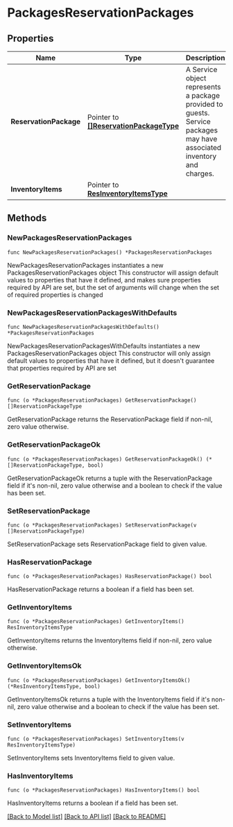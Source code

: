 # PackagesReservationPackages

## Properties

Name | Type | Description | Notes
------------ | ------------- | ------------- | -------------
**ReservationPackage** | Pointer to [**[]ReservationPackageType**](ReservationPackageType.md) | A Service object represents a package provided to guests. Service packages may have associated inventory and charges. | [optional] 
**InventoryItems** | Pointer to [**ResInventoryItemsType**](ResInventoryItemsType.md) |  | [optional] 

## Methods

### NewPackagesReservationPackages

`func NewPackagesReservationPackages() *PackagesReservationPackages`

NewPackagesReservationPackages instantiates a new PackagesReservationPackages object
This constructor will assign default values to properties that have it defined,
and makes sure properties required by API are set, but the set of arguments
will change when the set of required properties is changed

### NewPackagesReservationPackagesWithDefaults

`func NewPackagesReservationPackagesWithDefaults() *PackagesReservationPackages`

NewPackagesReservationPackagesWithDefaults instantiates a new PackagesReservationPackages object
This constructor will only assign default values to properties that have it defined,
but it doesn't guarantee that properties required by API are set

### GetReservationPackage

`func (o *PackagesReservationPackages) GetReservationPackage() []ReservationPackageType`

GetReservationPackage returns the ReservationPackage field if non-nil, zero value otherwise.

### GetReservationPackageOk

`func (o *PackagesReservationPackages) GetReservationPackageOk() (*[]ReservationPackageType, bool)`

GetReservationPackageOk returns a tuple with the ReservationPackage field if it's non-nil, zero value otherwise
and a boolean to check if the value has been set.

### SetReservationPackage

`func (o *PackagesReservationPackages) SetReservationPackage(v []ReservationPackageType)`

SetReservationPackage sets ReservationPackage field to given value.

### HasReservationPackage

`func (o *PackagesReservationPackages) HasReservationPackage() bool`

HasReservationPackage returns a boolean if a field has been set.

### GetInventoryItems

`func (o *PackagesReservationPackages) GetInventoryItems() ResInventoryItemsType`

GetInventoryItems returns the InventoryItems field if non-nil, zero value otherwise.

### GetInventoryItemsOk

`func (o *PackagesReservationPackages) GetInventoryItemsOk() (*ResInventoryItemsType, bool)`

GetInventoryItemsOk returns a tuple with the InventoryItems field if it's non-nil, zero value otherwise
and a boolean to check if the value has been set.

### SetInventoryItems

`func (o *PackagesReservationPackages) SetInventoryItems(v ResInventoryItemsType)`

SetInventoryItems sets InventoryItems field to given value.

### HasInventoryItems

`func (o *PackagesReservationPackages) HasInventoryItems() bool`

HasInventoryItems returns a boolean if a field has been set.


[[Back to Model list]](../README.md#documentation-for-models) [[Back to API list]](../README.md#documentation-for-api-endpoints) [[Back to README]](../README.md)


